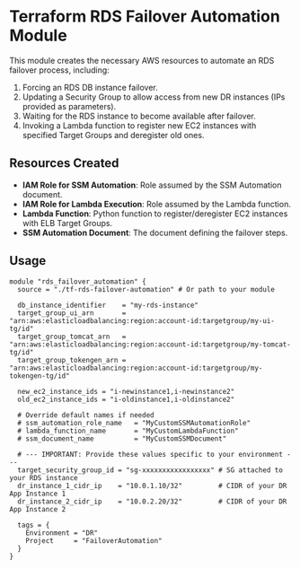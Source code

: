 # Terraform RDS Failover Automation Module

This module creates the necessary AWS resources to automate an RDS failover process, including:
1.  Forcing an RDS DB instance failover.
2.  Updating a Security Group to allow access from new DR instances (IPs provided as parameters).
3.  Waiting for the RDS instance to become available after failover.
4.  Invoking a Lambda function to register new EC2 instances with specified Target Groups and deregister old ones.

## Resources Created

*   **IAM Role for SSM Automation**: Role assumed by the SSM Automation document.
*   **IAM Role for Lambda Execution**: Role assumed by the Lambda function.
*   **Lambda Function**: Python function to register/deregister EC2 instances with ELB Target Groups.
*   **SSM Automation Document**: The document defining the failover steps.

## Usage

```hcl
module "rds_failover_automation" {
  source = "./tf-rds-failover-automation" # Or path to your module

  db_instance_identifier    = "my-rds-instance"
  target_group_ui_arn       = "arn:aws:elasticloadbalancing:region:account-id:targetgroup/my-ui-tg/id"
  target_group_tomcat_arn   = "arn:aws:elasticloadbalancing:region:account-id:targetgroup/my-tomcat-tg/id"
  target_group_tokengen_arn = "arn:aws:elasticloadbalancing:region:account-id:targetgroup/my-tokengen-tg/id"

  new_ec2_instance_ids = "i-newinstance1,i-newinstance2"
  old_ec2_instance_ids = "i-oldinstance1,i-oldinstance2"

  # Override default names if needed
  # ssm_automation_role_name   = "MyCustomSSMAutomationRole"
  # lambda_function_name       = "MyCustomLambdaFunction"
  # ssm_document_name          = "MyCustomSSMDocument"

  # --- IMPORTANT: Provide these values specific to your environment ---
  target_security_group_id = "sg-xxxxxxxxxxxxxxxxx" # SG attached to your RDS instance
  dr_instance_1_cidr_ip    = "10.0.1.10/32"         # CIDR of your DR App Instance 1
  dr_instance_2_cidr_ip    = "10.0.2.20/32"         # CIDR of your DR App Instance 2

  tags = {
    Environment = "DR"
    Project     = "FailoverAutomation"
  }
}
